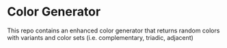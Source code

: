 # Color Generator

This repo contains an enhanced color generator that returns random colors with variants and color sets (i.e. complementary, triadic, adjacent)
